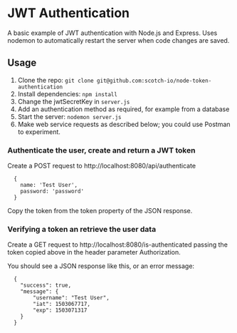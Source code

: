 # JWT Authentication

A basic example of JWT authentication with Node.js and Express. Uses nodemon to automatically restart the server when code changes are saved.

## Usage

1. Clone the repo: `git clone git@github.com:scotch-io/node-token-authentication`
2. Install dependencies: `npm install`
3. Change the jwtSecretKey in `server.js`
4. Add an authentication method as required, for example from a database
5. Start the server: `nodemon server.js`
6. Make web service requests as described below; you could use Postman to experiment.

### Authenticate the user, create and return a JWT token

Create a POST request to http://localhost:8080/api/authenticate

```
  {
    name: 'Test User',
    password: 'password'
  }
```

Copy the token from the token property of the JSON response.

### Verifying a token an retrieve the user data

Create a GET request to http://localhost:8080/is-authenticated passing the token copied above in the header parameter Authorization.

You should see a JSON response like this, or an error message:

```
  {
    "success": true,
    "message": {
        "username": "Test User",
        "iat": 1503067717,
        "exp": 1503071317
    }
  }
```
